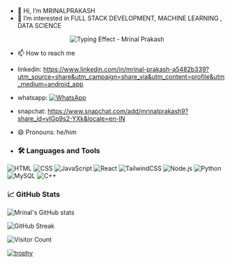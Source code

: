 - 👋 Hi, I’m MRINALPRAKASH
- 👀 I’m interested in FULL STACK DEVELOPMENT, MACHINE LEARNING , DATA SCIENCE 
<p align="center">
  <img src="https://readme-typing-svg.demolab.com?font=Fira+Code&weight=500&size=26&pause=1000&color=1E90FF&center=true&vCenter=true&multiline=true&width=1000&height=100&lines=HI+%F0%9F%91%8B%2C+I+AM+MRINAL+PRAKASH;FULL+STACK+DEVELOPER;MACHINE+LEARNING+%26+JAVA+ENTHUSIAST" alt="Typing Effect - Mrinal Prakash" />
</p>






- 📫 How to reach me
-  linkedin: https://www.linkedin.com/in/mrinal-prakash-a5482b339?utm_source=share&utm_campaign=share_via&utm_content=profile&utm_medium=android_app
-  whatsapp:  [![WhatsApp](https://img.shields.io/badge/WhatsApp-Message-green?logo=whatsapp)](https://wa.me/919876543210)
-  snapchat:  https://www.snapchat.com/add/mrinalprakash9?share_id=vIGp9s2-YXk&locale=en-IN
- 😄 Pronouns: he/him

- ### 🛠️ Languages and Tools

![HTML](https://img.shields.io/badge/HTML5-E34F26?style=for-the-badge&logo=html5&logoColor=white)
![CSS](https://img.shields.io/badge/CSS3-1572B6?style=for-the-badge&logo=css3&logoColor=white)
![JavaScript](https://img.shields.io/badge/JavaScript-323330?style=for-the-badge&logo=javascript)
![React](https://img.shields.io/badge/React-20232A?style=for-the-badge&logo=react)
![TailwindCSS](https://img.shields.io/badge/TailwindCSS-38B2AC?style=for-the-badge&logo=tailwind-css)
![Node.js](https://img.shields.io/badge/Node.js-339933?style=for-the-badge&logo=nodedotjs)
![Python](https://img.shields.io/badge/Python-3776AB?style=for-the-badge&logo=python)
![MySQL](https://img.shields.io/badge/MySQL-00758F?style=for-the-badge&logo=mysql)
![C++](https://img.shields.io/badge/C++-00599C?style=for-the-badge&logo=cplusplus&logoColor=white)


### 📈 GitHub Stats

![Mrinal's GitHub stats](https://github-readme-stats.vercel.app/api?username=MRINALPRAKASHFSD&show_icons=true&theme=radical)

![GitHub Streak](https://github-readme-streak-stats.herokuapp.com/?user=MRINALPRAKASHFSD&theme=radical)

![Visitor Count](https://count.getloli.com/get/@MRINALPRAKASHFSD.github.profile?theme=rule34)


[![trophy](https://github-profile-trophy.vercel.app/?username=MRINALPRAKASHFSD&theme=dracula)](https://github.com/ryo-ma/github-profile-trophy)



  

<!---
MRINALPRAKASHFSD/MRINALPRAKASHFSD is a ✨ special ✨ repository because its `README.md` (this file) appears on your GitHub profile.
You can click the Preview link to take a look at your changes.
--->
